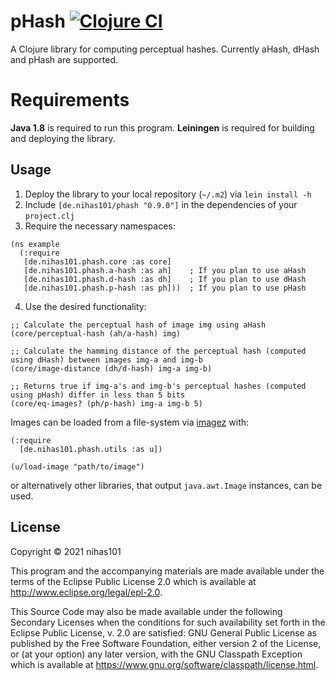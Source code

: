 # pHash [![Clojure CI](https://github.com/nihas101/pHash/actions/workflows/clojure.yml/badge.svg)](https://github.com/nihas101/pHash/actions/workflows/clojure.yml)

A Clojure library for computing perceptual hashes. Currently aHash, dHash and pHash are supported.

# Requirements
**Java 1.8** is required to run this program. **Leiningen** is required for building and deploying the library.

## Usage

1. Deploy the library to your local repository (`~/.m2`) via `lein install -h`
2. Include `[de.nihas101/phash "0.9.0"]` in the dependencies of your `project.clj`
3. Require the necessary namespaces:
```
(ns example
  (:require
   [de.nihas101.phash.core :as core]
   [de.nihas101.phash.a-hash :as ah]    ; If you plan to use aHash
   [de.nihas101.phash.d-hash :as dh]    ; If you plan to use dHash
   [de.nihas101.phash.p-hash :as ph]))  ; If you plan to use pHash
```
4. Use the desired functionality:
```
;; Calculate the perceptual hash of image img using aHash
(core/perceptual-hash (ah/a-hash) img)

;; Calculate the hamming distance of the perceptual hash (computed using dHash) between images img-a and img-b
(core/image-distance (dh/d-hash) img-a img-b)

;; Returns true if img-a's and img-b's perceptual hashes (computed using pHash) differ in less than 5 bits
(core/eq-images? (ph/p-hash) img-a img-b 5)
```

Images can be loaded from a file-system via [imagez](https://github.com/mikera/imagez) with:

```
(:require
  [de.nihas101.phash.utils :as u])

(u/load-image "path/to/image")
```

or alternatively other libraries, that output `java.awt.Image` instances, can be used.

## License

Copyright © 2021 nihas101

This program and the accompanying materials are made available under the
terms of the Eclipse Public License 2.0 which is available at
http://www.eclipse.org/legal/epl-2.0.

This Source Code may also be made available under the following Secondary
Licenses when the conditions for such availability set forth in the Eclipse
Public License, v. 2.0 are satisfied: GNU General Public License as published by
the Free Software Foundation, either version 2 of the License, or (at your
option) any later version, with the GNU Classpath Exception which is available
at https://www.gnu.org/software/classpath/license.html.
